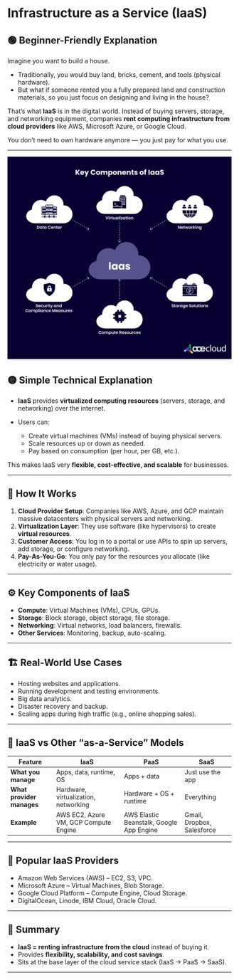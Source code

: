 # Infrastructure as a Service (IaaS)

## 🟢 Beginner-Friendly Explanation

Imagine you want to build a house.

* Traditionally, you would buy land, bricks, cement, and tools (physical hardware).
* But what if someone rented you a fully prepared land and construction materials, so you just focus on designing and living in the house?

That’s what **IaaS** is in the digital world. Instead of buying servers, storage, and networking equipment, companies **rent computing infrastructure from cloud providers** like AWS, Microsoft Azure, or Google Cloud.

You don’t need to own hardware anymore — you just pay for what you use.

---
![Iaas services](/images/September-2025/15-09-2025/iaas-architecture-key-components.webp)

## 🟡 Simple Technical Explanation

* **IaaS** provides **virtualized computing resources** (servers, storage, and networking) over the internet.
* Users can:

  * Create virtual machines (VMs) instead of buying physical servers.
  * Scale resources up or down as needed.
  * Pay based on consumption (per hour, per GB, etc.).

This makes IaaS very **flexible, cost-effective, and scalable** for businesses.

---

## 🔵 How It Works

1. **Cloud Provider Setup**: Companies like AWS, Azure, and GCP maintain massive datacenters with physical servers and networking.
2. **Virtualization Layer**: They use software (like hypervisors) to create **virtual resources**.
3. **Customer Access**: You log in to a portal or use APIs to spin up servers, add storage, or configure networking.
4. **Pay-As-You-Go**: You only pay for the resources you allocate (like electricity or water usage).

---

## ⚙️ Key Components of IaaS

* **Compute**: Virtual Machines (VMs), CPUs, GPUs.
* **Storage**: Block storage, object storage, file storage.
* **Networking**: Virtual networks, load balancers, firewalls.
* **Other Services**: Monitoring, backup, auto-scaling.

---

## 🏗️ Real-World Use Cases

* Hosting websites and applications.
* Running development and testing environments.
* Big data analytics.
* Disaster recovery and backup.
* Scaling apps during high traffic (e.g., online shopping sales).

---

## 🔄 IaaS vs Other “as-a-Service” Models

| Feature                   | IaaS                                  | PaaS                                     | SaaS                       |
| ------------------------- | ------------------------------------- | ---------------------------------------- | -------------------------- |
| **What you manage**       | Apps, data, runtime, OS               | Apps + data                              | Just use the app           |
| **What provider manages** | Hardware, virtualization, networking  | Hardware + OS + runtime                  | Everything                 |
| **Example**               | AWS EC2, Azure VM, GCP Compute Engine | AWS Elastic Beanstalk, Google App Engine | Gmail, Dropbox, Salesforce |

---

## 🚀 Popular IaaS Providers

* Amazon Web Services (AWS) – EC2, S3, VPC.
* Microsoft Azure – Virtual Machines, Blob Storage.
* Google Cloud Platform – Compute Engine, Cloud Storage.
* DigitalOcean, Linode, IBM Cloud, Oracle Cloud.

---

## 📌 Summary

* **IaaS = renting infrastructure from the cloud** instead of buying it.
* Provides **flexibility, scalability, and cost savings**.
* Sits at the base layer of the cloud service stack (IaaS → PaaS → SaaS).

---

